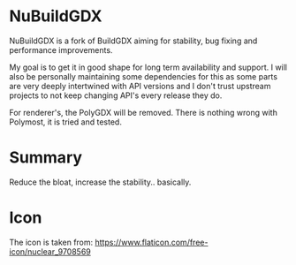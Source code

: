 # NuBuildGDX
NuBuildGDX is a fork of BuildGDX aiming for stability, bug fixing and performance improvements.

My goal is to get it in good shape for long term availability and support.  I will also be personally maintaining some dependencies for this as some parts are very deeply intertwined with API versions and I don't trust upstream projects to not keep changing API's every release they do.

For renderer's, the PolyGDX will be removed.  There is nothing wrong with Polymost, it is tried and tested.

# Summary
Reduce the bloat, increase the stability..  basically.

# Icon
The icon is taken from: https://www.flaticon.com/free-icon/nuclear_9708569
